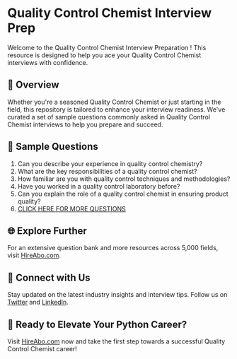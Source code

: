 # Quality Control Chemist Interview Prep

Welcome to the Quality Control Chemist Interview Preparation ! This resource is designed to help you ace your Quality Control Chemist interviews with confidence.

## 🚀 Overview

Whether you're a seasoned Quality Control Chemist or just starting in the field, this repository is tailored to enhance your interview readiness. We've curated a set of sample questions commonly asked in Quality Control Chemist interviews to help you prepare and succeed.

## 📝 Sample Questions

1. Can you describe your experience in quality control chemistry?
2. What are the key responsibilities of a quality control chemist?
3. How familiar are you with quality control techniques and methodologies?
4. Have you worked in a quality control laboratory before?
5. Can you explain the role of a quality control chemist in ensuring product quality?
6. [CLICK HERE FOR MORE QUESTIONS](https://hireabo.com/job/5_2_2/Quality%20Control%20Chemist)

## 🌐 Explore Further

For an extensive question bank and more resources across 5,000 fields, visit [HireAbo.com](https://www.hireabo.com).

## 📱 Connect with Us

Stay updated on the latest industry insights and interview tips. Follow us on [Twitter](https://twitter.com/hireabo) and [LinkedIn](https://www.linkedin.com/in/hire-abo-3609972a8/).

## 🚀 Ready to Elevate Your Python Career?

Visit [HireAbo.com](https://www.hireabo.com) now and take the first step towards a successful Quality Control Chemist career!
